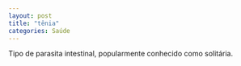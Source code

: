 ```yaml
---
layout: post
title: "tênia"
categories: Saúde
---
```

Tipo de parasita intestinal, popularmente conhecido como solitária.
